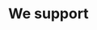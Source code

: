 ---
title: 'We support'
showInNav: true
navOrder: '3'
sections:
    items:
        -
            template: fullHeightBanner
            text: '# We support'
            backgroundImage: 01915ac5bd0f5f4e0a8831b4703ca51cc229c517
            button:
                target: _self
                text:
        -
            template: richTextSection
            text: "## Night Light Café\n Lorem ipsum dolor sit amet, consectetur adipiscing elit. In accumsan sed quam nec feugiat. Maecenas feugiat varius massa, ac gravida ligula tincidunt faucibus. Aliquam pulvinar quis purus ac viverra. Pellentesque pulvinar congue augue, nec vestibulum lacus. Proin ac dignissim lectus. Suspendisse felis est, ultrices nec orci sed, placerat consectetur nibh. Mauris elementum, lorem at interdum ornare, massa odio dapibus nibh, at sagittis lorem enim ut risus. Ut sit amet augue quis urna placerat fermentum vitae non elit. Donec in tincidunt metus. Quisque id cursus lacus. Donec sodales nulla in sapien dictum placerat. \n\n[Read more](http://www.vesterbrobykirke.dk/default.asp?nyhedsID=211)"
        -
            template: supportedOrganisations
            organisations:
                items:
                    -
                        title: DINNødhjælp
                        amount: '3.015 kr.'
                        period: 'January - March 2016'
                        comment: 'Thanks to everyone who made this donation possible'
                        image: 43c19ae5c965bd1a3bbee20f3740f6fecd68cf34
                schemaBindings:
                    - cb6589c15db69f75a5e97c904ad75123eeb01599
    schemaBindings:
        - f84c8965eebe4f899d6fe60a8c1d5f3622d4af7f
        - 62e866588024b3ad69712a5cbbb1642c1bfbdc9e
        - 71c20d4ca10575f1b65e2c0bf3734b60bdbcd545
description:
meta:
    id: 567d4e622341243144e3f58fc8b675a711a9ad17
    parentId: ""
    language: en
permalink: /en/we-support/
layout: sectionPage
---